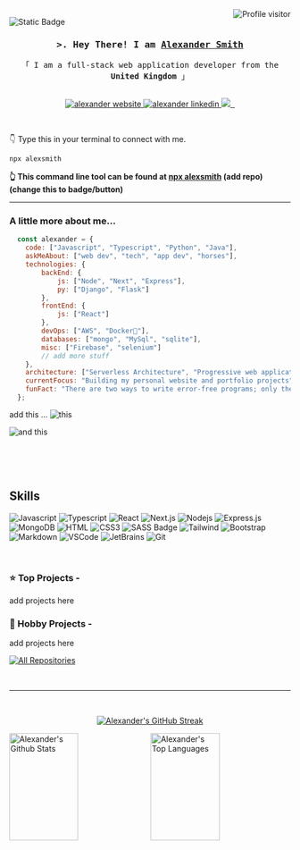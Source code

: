 <a href="https://komarev.com/ghpvc/?username=alexsmith2910">
  <img align="right" src="https://komarev.com/ghpvc/?username=alexsmith2910&label=Profile%20Visitors&color=0e75b6&style=for-the-badge&" alt="Profile visitor" />
</a>

![Static Badge](https://img.shields.io/badge/True-0e75b6?style=for-the-badge&label=Looking%20for%20work&labelColor=#848484)


<h3 align="center">
        <samp>&gt;. Hey There! I am
                <b><a target="_blank" href="https://www.alexandersmith.dev/">Alexander Smith</a></b>
        </samp>
</h3>


<p align="center"> 
  <samp>
    「 I am a full-stack web application developer from the <b>United Kingdom</b> 」
    <br>
    <br>
  </samp>
</p>

<p align="center">
 <a href="https://www.alexandersmith.dev" target="blank">
  <img src="https://img.shields.io/badge/Website-DC143C?style=for-the-badge&logo=medium&logoColor=white" alt="alexander website" />
 </a>
 <a href="https://www.linkedin.com/in/alex-smith-dev/" target="_blank">
  <img src="https://img.shields.io/badge/LinkedIn-0077B5?style=for-the-badge&logo=linkedin&logoColor=white" alt="alexander linkedin"/>
 </a>
<a href="https://twitter.com/" target="_blank">
  <img src="https://img.shields.io/badge/Twitter-1DA1F2?style=for-the-badge&logo=twitter&logoColor=white" />
 </a>
<a href="https://instagram.com/" target="_blank">
  <img src="https://img.shields.io/badge/Instagram-fe4164?style=for-the-badge&logo=instagram&logoColor=white" alt="" />
 </a>
  <a href="https://facebook.com/" target="_blank">
  <img src="https://img.shields.io/badge/Facebook-20BEFF?&style=for-the-badge&logo=facebook&logoColor=white" alt=""  />
  </a> 
</p>

<br />

👇 Type this in your terminal to connect with me.

```bash
npx alexsmith
```
**👆 This command line tool can be found at [npx alexsmith](https://github.com/alexsmith2910/) (add repo) (change this to badge/button)**

---

### A little more about me...

<p>

```javascript
  const alexander = {
    code: ["Javascript", "Typescript", "Python", "Java"],
    askMeAbout: ["web dev", "tech", "app dev", "horses"],
    technologies: {
        backEnd: {
            js: ["Node", "Next", "Express"],
            py: ["Django", "Flask"]
        },
        frontEnd: {
            js: ["React"]
        },
        devOps: ["AWS", "Docker🐳"],
        databases: ["mongo", "MySql", "sqlite"],
        misc: ["Firebase", "selenium"]
        // add more stuff
    },
    architecture: ["Serverless Architecture", "Progressive web applications", "Single page applications"],
    currentFocus: "Building my personal website and portfolio projects",
    funFact: "There are two ways to write error-free programs; only the third one works"
  };
```

add this ... ![this](https://github.com/anmol098/npx_card)

![and this](https://studioelsa.se/blog/open-source-oss-npx-business-card/)


</p>

<br/>
<br/>
<br/>

## Skills

![Javascript](https://img.shields.io/badge/Javascript-F0DB4F?style=for-the-badge&labelColor=black&logo=javascript&logoColor=F0DB4F)
![Typescript](https://img.shields.io/badge/Typescript-007acc?style=for-the-badge&labelColor=black&logo=typescript&logoColor=007acc)
![React](https://img.shields.io/badge/-React-61DBFB?style=for-the-badge&labelColor=black&logo=react&logoColor=61DBFB)
![Next.js](https://img.shields.io/badge/next.js-000000?style=for-the-badge&logo=nextdotjs&logoColor=white)
![Nodejs](https://img.shields.io/badge/Nodejs-3C873A?style=for-the-badge&labelColor=black&logo=node.js&logoColor=3C873A)
![Express.js](https://img.shields.io/badge/Express.js-000000?style=for-the-badge&logo=express&logoColor=white)
![MongoDB](https://img.shields.io/badge/MongoDB-4EA94B?style=for-the-badge&logo=mongodb&logoColor=white)
![HTML](https://img.shields.io/badge/HTML5-E34F26?style=for-the-badge&logo=html5&logoColor=white)
![CSS3](https://img.shields.io/badge/CSS3-1572B6?style=for-the-badge&logo=css3&logoColor=white)
![SASS Badge](https://img.shields.io/badge/Sass-CC6699?style=for-the-badge&logo=sass&logoColor=white)
![Tailwind](https://img.shields.io/badge/Tailwind_CSS-092749?style=for-the-badge&logo=tailwindcss&logoColor=06B6D4&labelColor=000000)
![Bootstrap](https://img.shields.io/badge/Bootstrap-563D7C?style=for-the-badge&logo=bootstrap&logoColor=white)
![Markdown](https://img.shields.io/badge/Markdown-000000?style=for-the-badge&logo=markdown&logoColor=white)
![VSCode](https://img.shields.io/badge/Visual_Studio-0078d7?style=for-the-badge&logo=visual%20studio&logoColor=white)
![JetBrains](https://img.shields.io/badge/JetBrains-000000?style=for-the-badge&logo=jetbrains&logoColor=white)
![Git](https://img.shields.io/badge/Git-F05032?style=for-the-badge&logo=git&logoColor=white)

<br/>

### ⭐ Top Projects -

add projects here

### 🙌 Hobby Projects -

add projects here


<p align="left">
  <a href="https://github.com/alexsmith2910?tab=repositories" target="_blank"><img alt="All Repositories" title="All Repositories" src="https://img.shields.io/badge/-All%20Repos-2962FF?style=for-the-badge&logo=koding&logoColor=white"/></a>
</p>

<br/>
<hr/>
<br/>

<p align="center">
  <a href="https://github.com/alexsmith2910">
    <img src="https://github-readme-streak-stats.herokuapp.com/?user=alexsmith2910&theme=radical&border=7F3FBF&background=0D1117" alt="Alexander's GitHub Streak"/>
  </a>
</p>

<a> 
    <a href="https://github.com/alexsmith2910"><img alt="Alexander's Github Stats" src="https://denvercoder1-github-readme-stats.vercel.app/api?username=alexsmith2910&show_icons=true&count_private=true&theme=react&border_color=7F3FBF&bg_color=0D1117&title_color=F85D7F&icon_color=F8D866" height="192px" width="49.5%"/></a>
  <a href="https://github.com/alexsmith2910"><img alt="Alexander's Top Languages" src="https://denvercoder1-github-readme-stats.vercel.app/api/top-langs/?username=alexsmith2910&langs_count=8&layout=compact&theme=react&border_color=7F3FBF&bg_color=0D1117&title_color=F85D7F&icon_color=F8D866" height="192px" width="49.5%"/></a>
  <br/>
</a>

